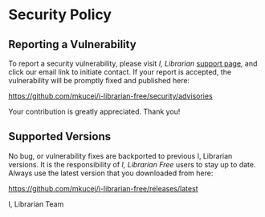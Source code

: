 # Security Policy

## Reporting a Vulnerability

To report a security vulnerability, please visit *I, Librarian* [support page](https://i-librarian.net/support),
and click our email link to initiate contact. If your report is accepted, the vulnerability will be promptly
fixed and published here:

https://github.com/mkucej/i-librarian-free/security/advisories

Your contribution is greatly appreciated. Thank you!

## Supported Versions

No bug, or vulnerability fixes are backported to previous I, Librarian versions. It is the responsibility
of *I, Librarian Free* users to stay up to date. Always use the latest version that you downloaded from here:

https://github.com/mkucej/i-librarian-free/releases/latest

I, Librarian Team